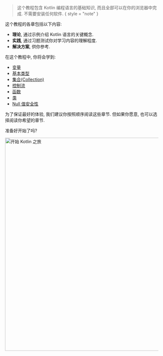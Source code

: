 [//]: # (title: 欢迎参加我们的 Kotlin 观光之旅!)

> 这个教程包含 Kotlin 编程语言的基础知识, 而且全部可以在你的浏览器中完成.
> 不需要安装任何软件.
{ style = "note" }

这个教程的各章包括以下内容:
* **理论**, 通过示例介绍 Kotlin 语言的关键概念.
* **实践**, 通过习题测试你对学习内容的理解程度.
* **解决方案**, 供你参考.

在这个教程中, 你将会学到:
* [变量](kotlin-tour-hello-world.md)
* [基本类型](kotlin-tour-basic-types.md)
* [集合(Collection)](kotlin-tour-collections.md)
* [控制流](kotlin-tour-control-flow.md)
* [函数](kotlin-tour-functions.md)
* [类](kotlin-tour-classes.md)
* [Null 值安全性](kotlin-tour-null-safety.md)

为了保证最好的体验, 我们建议你按照顺序阅读这些章节.
但如果你愿意, 也可以选择阅读你希望的章节.

准备好开始了吗?

<a href="kotlin-tour-hello-world.md"><img src="start-kotlin-tour.svg" width="700" alt="开始 Kotlin 之旅"/></a>
